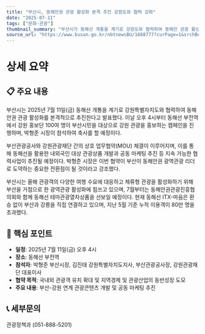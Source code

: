 ```yaml
---
title: "부산시, 동해안권 관광 활성화 본격 추진 강원도와 협력 강화"
date: "2025-07-11"
tags: ["문화·관광"]
thumbnail_summary: "부산시가 동해선 개통을 계기로 강원도와 협력하여 동해안 관광 활성화를 추진한다."
source_url: "https://www.busan.go.kr/nbtnewsBU/1688777?curPage=1&srchBeginDt=&srchEndDt=&srchKey=&srchText="
---
```


# 상세 요약

## 📋 주요 내용
부산시는 2025년 7월 11일(금) 동해선 개통을 계기로 강원특별자치도와 협력하여 동해안권 관광 활성화를 본격적으로 추진한다고 발표했다. 이날 오후 4시부터 동해선 부전역에서 강원 홍보단 100여 명이 부산시민을 대상으로 강원 관광을 홍보하는 캠페인을 진행하며, 박형준 시장이 참석하여 축사를 할 예정이다. 

부산관광공사와 강원관광재단 간의 상호 업무협약(MOU) 체결이 이루어지며, 이를 통해 동해선을 활용한 내외국인 대상 관광상품 개발과 공동 마케팅 추진 등 지속 가능한 협력사업이 추진될 예정이다. 박형준 시장은 이번 협약이 부산이 동해안권 광역관광 리더로 도약하는 중요한 전환점이 될 것이라고 강조했다.

부산시는 올해 관광객의 다양한 여행 수요에 대응하고 체류형 관광을 활성화하기 위해 부산을 거점으로 한 광역관광 활성화에 힘쓰고 있으며, 7월부터는 동해안권관광진흥협의회와 함께 동해선 테마관광열차상품을 선보일 예정이다. 현재 동해선 ITX-마음은 환승 없이 부산과 강릉을 직접 연결하고 있으며, 지난 5월 기준 누적 이용객이 80만 명을 초과했다.

## 🎯 핵심 포인트
- **일정**: 2025년 7월 11일(금) 오후 4시
- **장소**: 동해선 부전역
- **참석자**: 박형준 부산시장, 김진태 강원특별자치도지사, 부산관광공사장, 강원관광재단 대표이사
- **협약 목적**: 국내외 관광객 유치 확대 및 지역경제 및 관광산업의 동반성장 도모
- **주요 내용**: 부산-강원 연계 관광콘텐츠 개발 및 공동 마케팅 추진

## 📞 세부문의
관광정책과 (051-888-5201)